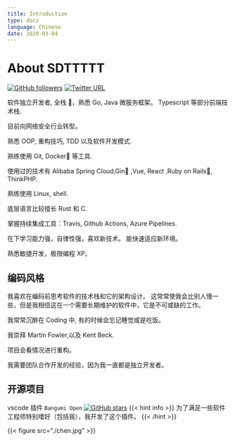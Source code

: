 ```yaml
---
title: Introduction
type: docs
language: Chinese
date: 2020-03-04
---
```


# About SDTTTTT

[![GitHub followers](https://img.shields.io/github/followers/sdttttt?style=social)](https://github.com/sdttttt)
[![Twitter URL](https://img.shields.io/twitter/url?style=social&url=https%3A%2F%2Ftwitter.com%2Fkaierxs)](https://twitter.com/kaierxs)

软件独立开发者, 全栈 💎，熟悉 Go, Java 微服务框架。
Typescript 等部分前端技术栈.

目前向网络安全行业转型。

熟悉 OOP, 重构技巧, TDD 以及软件开发模式.

熟练使用 Git, Docker🐬 等工具.

使用过的技术有 Alibaba Spring Cloud,Gin🍵 ,Vue, React ,Ruby on Rails🚃, ThinkPHP.

熟练使用 Linux, shell.

底层语言比较擅长 Rust 和 C.

掌握持续集成工具：Travis, Github Actions, Azure Pipelines.

在下学习能力强，自律性强，喜欢新技术。
能快速适应新环境。

熟悉敏捷开发，极限编程 XP。

## 编码风格

我喜欢在编码前思考软件的技术栈和它的架构设计。
这常常使我会比别人慢一些，但是我相信这在一个需要长期维护的软件中，它是不可或缺的工作。

我常常沉醉在 Coding 中, 有的时候会忘记睡觉或是吃饭。

我崇拜 Martin Fowler,以及 Kent Beck.

项目会看情况进行重构。

我需要团队合作开发的经验，因为我一直都是独立开发者。

## 开源项目

vscode 插件 `Bangumi Open` [![GitHub stars](https://img.shields.io/github/stars/sdttttt/vscode-bangumi?style=social)](https://github.com/sdttttt/vscode-bangumi)
{{< hint info >}}
为了满足一些软件工程师特别嗜好（包括我），我开发了这个插件。
{{< /hint >}}

{{< figure src="./chen.jpg" >}}
